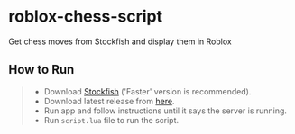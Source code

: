 # roblox-chess-script
Get chess moves from Stockfish and display them in Roblox

## How to Run
> - Download [Stockfish](https://stockfishchess.org/download/) ('Faster' version is recommended).
> - Download latest release from [here](https://github.com/keplerHaloxx/roblox-chess-script/releases/latest).
> - Run app and follow instructions until it says the server is running.
> - Run `script.lua` file to run the script.